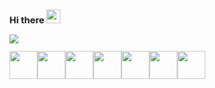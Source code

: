 ### Hi there <img src="https://github.com/rahulkarda/rahulkarda/blob/main/wave.gif?raw=true" width="25">

![](https://media.giphy.com/media/xUOwGcu6wd0cXBj5n2/giphy.gif)

<img height=50 src="https://icongr.am/devicon/javascript-original.svg?size=128&color=currentColor" /><img height=50 src="https://icongr.am/devicon/postgresql-original.svg?size=128&color=currentColor" /><img height=50 src="https://cdn.jsdelivr.net/gh/devicons/devicon/icons/html5/html5-original.svg" /><img height=50 src="https://cdn.jsdelivr.net/gh/devicons/devicon/icons/css3/css3-original.svg" /><img height=50 src="https://cdn.jsdelivr.net/gh/devicons/devicon/icons/react/react-original.svg" /><img height=50 src="https://cdn.jsdelivr.net/gh/devicons/devicon/icons/git/git-plain.svg" /><img height=50 src="https://cdn.jsdelivr.net/gh/devicons/devicon/icons/github/github-original.svg" />



<!--

- 🔭 I’m currently working on ...
- 🌱 I’m currently learning ...
- 👯 I’m looking to collaborate on ...
- 🤔 I’m looking for help with ...
- 💬 Ask me about ...
- 📫 How to reach me: ...
- 😄 Pronouns: ...
- ⚡ Fun fact: ...
-->
